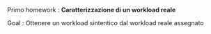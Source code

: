 Primo homework : **Caratterizzazione di un workload reale** 

Goal : Ottenere un workload sintentico dal workload reale assegnato
